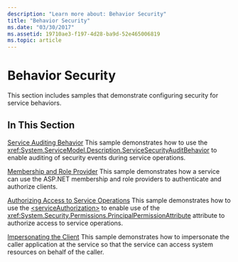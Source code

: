 ```yaml
---
description: "Learn more about: Behavior Security"
title: "Behavior Security"
ms.date: "03/30/2017"
ms.assetid: 19710ae3-f197-4d28-ba9d-52e465006819
ms.topic: article
---
```

# Behavior Security

This section includes samples that demonstrate configuring security for service behaviors.

## In This Section

 [Service Auditing Behavior](service-auditing-behavior.md)
This sample demonstrates how to use the <xref:System.ServiceModel.Description.ServiceSecurityAuditBehavior> to enable auditing of security events during service operations.

 [Membership and Role Provider](membership-and-role-provider.md)
This sample demonstrates how a service can use the ASP.NET membership and role providers to authenticate and authorize clients.

 [Authorizing Access to Service Operations](authorizing-access-to-service-operations.md)
This sample demonstrates how to use the [\<serviceAuthorization>](../../configure-apps/file-schema/wcf/serviceauthorization-element.md) to enable use of the <xref:System.Security.Permissions.PrincipalPermissionAttribute> attribute to authorize access to service operations.

 [Impersonating the Client](impersonating-the-client.md)
This sample demonstrates how to impersonate the caller application at the service so that the service can access system resources on behalf of the caller.
